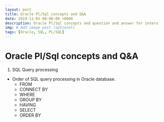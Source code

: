 ```yaml
---
layout: post
title: Oracle Pl/Sql concepts and Q&A
date: 2019-11-03 00:00:00 +0000
description: Oracle Pl/Sql concepts and question and answer for interview preperation
img: # Add image post (optional)
tags: [Oracle, SQL, PL/SQL]
---
```

# Oracle Pl/Sql concepts and Q&A

1. SQL Query processing    
  - Order of SQL query processing in Oracle database.  
    * FROM 
    * CONNECT BY 
    * WHERE 
    * GROUP BY 
    * HAVING 
    * SELECT 
    * ORDER BY
